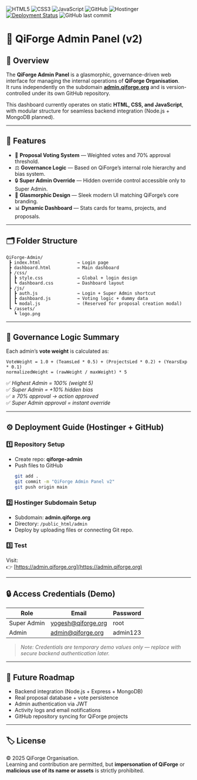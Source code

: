 ![HTML5](https://img.shields.io/badge/HTML5-E34F26?style=for-the-badge&logo=html5&logoColor=white)
![CSS3](https://img.shields.io/badge/CSS3-1572B6?style=for-the-badge&logo=css3&logoColor=white)
![JavaScript](https://img.shields.io/badge/JavaScript-F7DF1E?style=for-the-badge&logo=javascript&logoColor=black)
![GitHub](https://img.shields.io/badge/GitHub-181717?style=for-the-badge&logo=github&logoColor=white)
![Hostinger](https://img.shields.io/badge/Hostinger-673AB7?style=for-the-badge&logo=hostinger&logoColor=white)
[![Deployment Status](https://img.shields.io/github/deployments/QiForge/QiForge-Website/Production?label=Deployment&logo=github&style=for-the-badge)](https://qiforge.org)
![GitHub last commit](https://img.shields.io/github/last-commit/QiForge/QiForge-Website?style=for-the-badge)

# 🧩 QiForge Admin Panel (v2)

## 📘 Overview
The **QiForge Admin Panel** is a glasmorphic, governance-driven web interface for managing the internal operations of **QiForge Organisation**.  
It runs independently on the subdomain **[admin.qiforge.org](https://admin.qiforge.org)** and is version-controlled under its own GitHub repository.

This dashboard currently operates on static **HTML, CSS, and JavaScript**, with modular structure for seamless backend integration (Node.js + MongoDB planned).

---

## 🚀 Features
- 🧾 **Proposal Voting System** — Weighted votes and 70% approval threshold.
- ⚖️ **Governance Logic** — Based on QiForge’s internal role hierarchy and bias system.
- 🔒 **Super Admin Override** — Hidden override control accessible only to Super Admin.
- 💎 **Glasmorphic Design** — Sleek modern UI matching QiForge’s core branding.
- 📊 **Dynamic Dashboard** — Stats cards for teams, projects, and proposals.

---

## 🗂️ Folder Structure

```
QiForge-Admin/
 ┣ index.html              → Login page
 ┣ dashboard.html          → Main dashboard
 ┣ /css/
 ┃ ┣ style.css             → Global + login design
 ┃ ┗ dashboard.css         → Dashboard layout
 ┣ /js/
 ┃ ┣ auth.js               → Login + Super Admin shortcut
 ┃ ┣ dashboard.js          → Voting logic + dummy data
 ┃ ┗ modal.js              → (Reserved for proposal creation modal)
 ┗ /assets/
   ┗ logo.png
```

---

## 🧾 Governance Logic Summary

Each admin’s **vote weight** is calculated as:

```
VoteWeight = 1.0 + (TeamsLed * 0.5) + (ProjectsLed * 0.2) + (YearsExp * 0.1)
normalizedWeight = (rawWeight / maxWeight) * 5
```

✅ *Highest Admin = 100% (weight 5)*  
✅ *Super Admin = +10% hidden bias*  
✅ *≥ 70% approval → action approved*  
✅ *Super Admin approval = instant override*

---

## ⚙️ Deployment Guide (Hostinger + GitHub)

### 1️⃣ Repository Setup
- Create repo: **qiforge-admin**
- Push files to GitHub  
  ```bash
  git add .
  git commit -m "QiForge Admin Panel v2"
  git push origin main
  ```

### 2️⃣ Hostinger Subdomain Setup
- Subdomain: **admin.qiforge.org**
- Directory: `/public_html/admin`
- Deploy by uploading files or connecting Git repo.

### 3️⃣ Test
Visit:  
👉 [https://admin.qiforge.org](https://admin.qiforge.org)

---

## 🔒 Access Credentials (Demo)
| Role | Email | Password |
|------|--------|-----------|
| Super Admin | yogesh@qiforge.org | root |
| Admin | admin@qiforge.org | admin123 |

> *Note: Credentials are temporary demo values only — replace with secure backend authentication later.*

---

## 🧭 Future Roadmap
- Backend integration (Node.js + Express + MongoDB)
- Real proposal database + vote persistence
- Admin authentication via JWT
- Activity logs and email notifications
- GitHub repository syncing for QiForge projects

---

## 🏷️ License
© 2025 QiForge Organisation.  
Learning and contribution are permitted, but **impersonation of QiForge** or **malicious use of its name or assets** is strictly prohibited.
